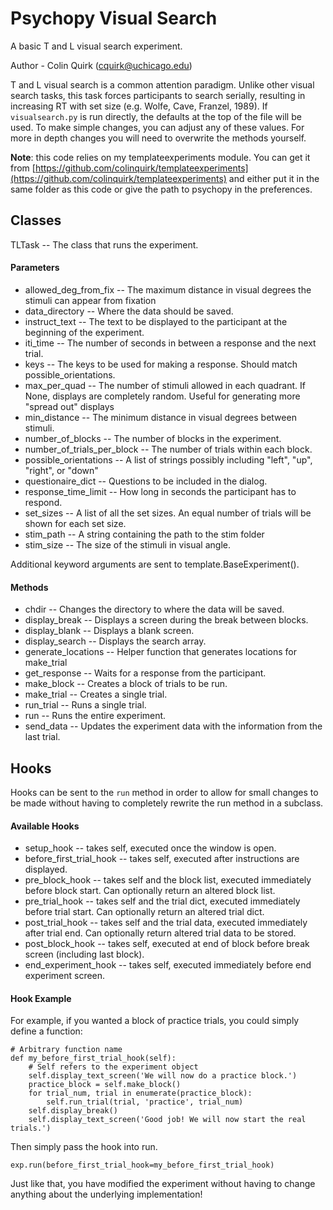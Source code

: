 # Psychopy Visual Search

A basic T and L visual search experiment.

Author - Colin Quirk (cquirk@uchicago.edu)

T and L visual search is a common attention paradigm. Unlike other visual search tasks, this task
forces participants to search serially, resulting in increasing RT with set size
(e.g. Wolfe, Cave, Franzel, 1989). If `visualsearch.py` is run directly, the defaults at the top of the
file will be used. To make simple changes, you can adjust any of these values. For more in depth
changes you will need to overwrite the methods yourself.

**Note**: this code relies on my templateexperiments module. You can get it from
[https://github.com/colinquirk/templateexperiments](https://github.com/colinquirk/templateexperiments) and either put it in the same folder as this
code or give the path to psychopy in the preferences.

## Classes
TLTask -- The class that runs the experiment.

#### Parameters
- allowed_deg_from_fix -- The maximum distance in visual degrees the stimuli can appear from
    fixation
- data_directory -- Where the data should be saved.
- instruct_text -- The text to be displayed to the participant at the beginning of the
    experiment.
- iti_time -- The number of seconds in between a response and the next trial.
- keys -- The keys to be used for making a response. Should match possible_orientations.
- max_per_quad -- The number of stimuli allowed in each quadrant. If None, displays are
    completely random. Useful for generating more "spread out" displays
- min_distance -- The minimum distance in visual degrees between stimuli.
- number_of_blocks -- The number of blocks in the experiment.
- number_of_trials_per_block -- The number of trials within each block.
- possible_orientations -- A list of strings possibly including "left", "up", "right", or "down"
- questionaire_dict -- Questions to be included in the dialog.
- response_time_limit -- How long in seconds the participant has to respond.
- set_sizes -- A list of all the set sizes. An equal number of trials will be shown for each set
    size.
- stim_path -- A string containing the path to the stim folder
- stim_size -- The size of the stimuli in visual angle.

Additional keyword arguments are sent to template.BaseExperiment().

#### Methods
- chdir -- Changes the directory to where the data will be saved.
- display_break -- Displays a screen during the break between blocks.
- display_blank -- Displays a blank screen.
- display_search -- Displays the search array.
- generate_locations -- Helper function that generates locations for make_trial
- get_response -- Waits for a response from the participant.
- make_block -- Creates a block of trials to be run.
- make_trial -- Creates a single trial.
- run_trial -- Runs a single trial.
- run -- Runs the entire experiment.
- send_data -- Updates the experiment data with the information from the last trial.

## Hooks

Hooks can be sent to the `run` method in order to allow for small changes to be made without having to completely rewrite the run method in a subclass.

#### Available Hooks

- setup_hook -- takes self, executed once the window is open.
- before_first_trial_hook -- takes self, executed after instructions are displayed.
- pre_block_hook -- takes self and the block list, executed immediately before block start.
    Can optionally return an altered block list.
- pre_trial_hook -- takes self and the trial dict, executed immediately before trial start.
    Can optionally return an altered trial dict.
- post_trial_hook -- takes self and the trial data, executed immediately after trial end.
    Can optionally return altered trial data to be stored.
- post_block_hook -- takes self, executed at end of block before break screen (including
    last block).
- end_experiment_hook -- takes self, executed immediately before end experiment screen.

#### Hook Example

For example, if you wanted a block of practice trials, you could simply define a function:

```
# Arbitrary function name
def my_before_first_trial_hook(self):
    # Self refers to the experiment object
    self.display_text_screen('We will now do a practice block.')
    practice_block = self.make_block()
    for trial_num, trial in enumerate(practice_block):
        self.run_trial(trial, 'practice', trial_num)
    self.display_break()
    self.display_text_screen('Good job! We will now start the real trials.')
```

Then simply pass the hook into run.

```
exp.run(before_first_trial_hook=my_before_first_trial_hook)
```

Just like that, you have modified the experiment without having to change anything about the underlying implementation!